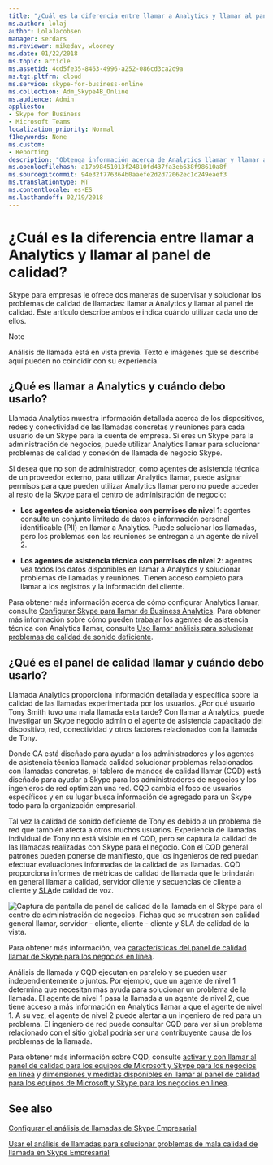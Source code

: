 ```yaml
---
title: "¿Cuál es la diferencia entre llamar a Analytics y llamar al panel de calidad?"
ms.author: lolaj
author: LolaJacobsen
manager: serdars
ms.reviewer: mikedav, wlooney
ms.date: 01/22/2018
ms.topic: article
ms.assetid: 4cd5fe35-8463-4996-a252-086cd3ca2d9a
ms.tgt.pltfrm: cloud
ms.service: skype-for-business-online
ms.collection: Adm_Skype4B_Online
ms.audience: Admin
appliesto:
- Skype for Business
- Microsoft Teams
localization_priority: Normal
f1keywords: None
ms.custom:
- Reporting
description: "Obtenga información acerca de Analytics llamar y llamar al panel de calidad y cuándo utilizarlos para supervisar y solucionar problemas de calidad de la llamada en Skype para el negocio."
ms.openlocfilehash: a17b98451013f24810fd437fa3eb638f98610a8f
ms.sourcegitcommit: 94e32f776364b0aaefe2d2d72062ec1c249eaef3
ms.translationtype: MT
ms.contentlocale: es-ES
ms.lasthandoff: 02/19/2018
---
```

# <a name="whats-the-difference-between-call-analytics-and-call-quality-dashboard"></a>¿Cuál es la diferencia entre llamar a Analytics y llamar al panel de calidad?

Skype para empresas le ofrece dos maneras de supervisar y solucionar los problemas de calidad de llamadas: llamar a Analytics y llamar al panel de calidad. Este artículo describe ambos e indica cuándo utilizar cada uno de ellos.
  
> [!NOTE]
> Análisis de llamada está en vista previa. Texto e imágenes que se describe aquí pueden no coincidir con su experiencia. 
  
## <a name="whats-call-analytics-and-when-should-i-use-it"></a>¿Qué es llamar a Analytics y cuándo debo usarlo?

Llamada Analytics muestra información detallada acerca de los dispositivos, redes y conectividad de las llamadas concretas y reuniones para cada usuario de un Skype para la cuenta de empresa. Si eres un Skype para la administración de negocios, puede utilizar Analytics llamar para solucionar problemas de calidad y conexión de llamada de negocio Skype.
  
Si desea que no son de administrador, como agentes de asistencia técnica de un proveedor externo, para utilizar Analytics llamar, puede asignar permisos para que pueden utilizar Analytics llamar pero no puede acceder al resto de la Skype para el centro de administración de negocio: 
  
- **Los agentes de asistencia técnica con permisos de nivel 1**: agentes consulte un conjunto limitado de datos e información personal identificable (PII) en llamar a Analytics. Puede solucionar los llamadas, pero los problemas con las reuniones se entregan a un agente de nivel 2.
    
- **Los agentes de asistencia técnica con permisos de nivel 2**: agentes vea todos los datos disponibles en llamar a Analytics y solucionar problemas de llamadas y reuniones. Tienen acceso completo para llamar a los registros y la información del cliente.
    
Para obtener más información acerca de cómo configurar Analytics llamar, consulte [Configurar Skype para llamar de Business Analytics](set-up-call-analytics.md). Para obtener más información sobre cómo pueden trabajar los agentes de asistencia técnica con Analytics llamar, consulte [Uso llamar análisis para solucionar problemas de calidad de sonido deficiente](use-call-analytics-to-troubleshoot-poor-call-quality.md).
  
## <a name="whats-the-call-quality-dashboard-and-when-should-i-use-it"></a>¿Qué es el panel de calidad llamar y cuándo debo usarlo?

Llamada Analytics proporciona información detallada y específica sobre la calidad de las llamadas experimentada por los usuarios. ¿Por qué usuario Tony Smith tuvo una mala llamada esta tarde? Con llamar a Analytics, puede investigar un Skype negocio admin o el agente de asistencia capacitado del dispositivo, red, conectividad y otros factores relacionados con la llamada de Tony.
  
Donde CA está diseñado para ayudar a los administradores y los agentes de asistencia técnica llamada calidad solucionar problemas relacionados con llamadas concretas, el tablero de mandos de calidad llamar (CQD) está diseñado para ayudar a Skype para los administradores de negocios y los ingenieros de red optimizan una red. CQD cambia el foco de usuarios específicos y en su lugar busca información de agregado para un Skype todo para la organización empresarial. 
  
Tal vez la calidad de sonido deficiente de Tony es debido a un problema de red que también afecta a otros muchos usuarios. Experiencia de llamadas individual de Tony no está visible en el CQD, pero se captura la calidad de las llamadas realizadas con Skype para el negocio. Con el CQD general patrones pueden ponerse de manifiesto, que los ingenieros de red puedan efectuar evaluaciones informadas de la calidad de las llamadas. CQD proporciona informes de métricas de calidad de llamada que le brindarán en general llamar a calidad, servidor cliente y secuencias de cliente a cliente y [SLA](https://go.microsoft.com/fwlink/p/?linkid=846252)de calidad de voz. 
  
![Captura de pantalla de panel de calidad de la llamada en el Skype para el centro de administración de negocios. Fichas que se muestran son calidad general llamar, servidor - cliente, cliente - cliente y SLA de calidad de la vista.](../images/6eaccf99-8ee8-4f99-bdf2-ba1c72471cb9.png)
  
Para obtener más información, vea [características del panel de calidad llamar de Skype para los negocios en línea](turning-on-and-using-call-quality-dashboard.md#BKMKFeaturesOfTheCQD).
  
Análisis de llamada y CQD ejecutan en paralelo y se pueden usar independientemente o juntos. Por ejemplo, que un agente de nivel 1 determina que necesitan más ayuda para solucionar un problema de la llamada. El agente de nivel 1 pasa la llamada a un agente de nivel 2, que tiene acceso a más información en Analytics llamar a que el agente de nivel 1. A su vez, el agente de nivel 2 puede alertar a un ingeniero de red para un problema. El ingeniero de red puede consultar CQD para ver si un problema relacionado con el sitio global podría ser una contribuyente causa de los problemas de la llamada.
  
Para obtener más información sobre CQD, consulte [activar y con llamar al panel de calidad para los equipos de Microsoft y Skype para los negocios en línea](turning-on-and-using-call-quality-dashboard.md) y [dimensiones y medidas disponibles en llamar al panel de calidad para los equipos de Microsoft y Skype para los negocios en línea](dimensions-and-measures-available-in-call-quality-dashboard.md).
  
## <a name="related-topics"></a>See also
[Configurar el análisis de llamadas de Skype Empresarial](set-up-call-analytics.md)

[Usar el análisis de llamadas para solucionar problemas de mala calidad de llamada en Skype Empresarial](use-call-analytics-to-troubleshoot-poor-call-quality.md)
